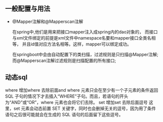 ## 一般配置与用法
  * @Mapper注解和@Mapperscan注解
    
    在spring中,他们是用来把接口mapper注入成spring内的dao对象的，
    而接口与xml文件绑定的前提是xml文件中namespace名要和mapper接口全类名相等，
    并且id值对应方法名相等。这样，mapper可以绑定成功。
    
    在springboot中会由自动配置下的类扫描，过滤规则是只扫描@Mapper注解;
    而@Mapperscan注解过滤规则是扫描配置的所有接口;

## 动态sql
  where         增加where  去除前面and 
  where 元素只会在至少有一个子元素的条件返回 SQL 子句的情况下才去插入“WHERE”子句。而且，若语句的开头为“AND”或“OR”，where 元素也会将它们去除。
  set           增加set  去除后面逗号
  这里，set 元素会动态前置 SET 关键字，同时也会删掉无关的逗号，因为用了条件语句之后很可能就会在生成的 SQL 语句的后面留下这些逗号。
